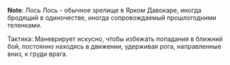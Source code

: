 **Note**: Лось
Лось - обычное зрелище в Ярком Давокаре, иногда бродящий в одиночестве, иногда сопровождаемый прошлогодними теленками.

Тактика: Маневрирует искусно, чтобы избежать попадания в ближний бой, постоянно находясь в движении, удерживая рога, направленные вниз, к груди врага.